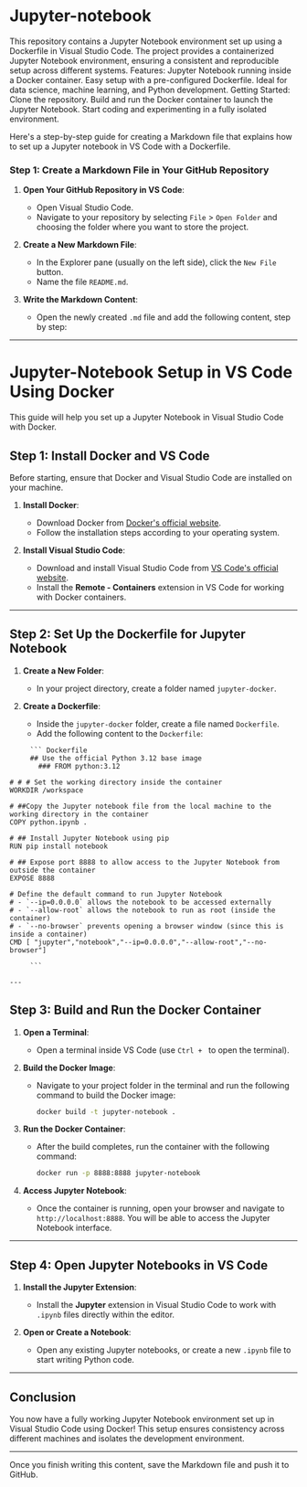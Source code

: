# Jupyter-notebook
 This repository contains a Jupyter Notebook environment set up using a Dockerfile in Visual Studio Code. The project provides a containerized Jupyter Notebook environment, ensuring a consistent and reproducible setup across different systems.  Features:  Jupyter Notebook running inside a Docker container. Easy setup with a pre-configured Dockerfile. Ideal for data science, machine learning, and Python development. Getting Started:  Clone the repository. Build and run the Docker container to launch the Jupyter Notebook. Start coding and experimenting in a fully isolated environment.

Here's a step-by-step guide for creating a Markdown file that explains how to set up a Jupyter notebook in VS Code with a Dockerfile.

### Step 1: Create a Markdown File in Your GitHub Repository

1. **Open Your GitHub Repository in VS Code**:
   - Open Visual Studio Code.
   - Navigate to your repository by selecting `File` > `Open Folder` and choosing the folder where you want to store the project.

2. **Create a New Markdown File**:
   - In the Explorer pane (usually on the left side), click the `New File` button.
   - Name the file `README.md`.

3. **Write the Markdown Content**:
   - Open the newly created `.md` file and add the following content, step by step:

---

# Jupyter-Notebook Setup in VS Code Using Docker

This guide will help you set up a Jupyter Notebook in Visual Studio Code with Docker.

## Step 1: Install Docker and VS Code
Before starting, ensure that Docker and Visual Studio Code are installed on your machine.

1. **Install Docker**:
   - Download Docker from [Docker's official website](https://www.docker.com/get-started).
   - Follow the installation steps according to your operating system.

2. **Install Visual Studio Code**:
   - Download and install Visual Studio Code from [VS Code's official website](https://code.visualstudio.com/).
   - Install the **Remote - Containers** extension in VS Code for working with Docker containers.

---

## Step 2: Set Up the Dockerfile for Jupyter Notebook

1. **Create a New Folder**:
   - In your project directory, create a folder named `jupyter-docker`.

2. **Create a Dockerfile**:
   - Inside the `jupyter-docker` folder, create a file named `Dockerfile`.
   - Add the following content to the `Dockerfile`:
```
     ``` Dockerfile
     ## Use the official Python 3.12 base image
       ### FROM python:3.12

# # # Set the working directory inside the container
WORKDIR /workspace

# ##Copy the Jupyter notebook file from the local machine to the working directory in the container
COPY python.ipynb .

# ## Install Jupyter Notebook using pip
RUN pip install notebook

# ## Expose port 8888 to allow access to the Jupyter Notebook from outside the container
EXPOSE 8888

# Define the default command to run Jupyter Notebook
# - `--ip=0.0.0.0` allows the notebook to be accessed externally
# - `--allow-root` allows the notebook to run as root (inside the container)
# - `--no-browser` prevents opening a browser window (since this is inside a container)
CMD [ "jupyter","notebook","--ip=0.0.0.0","--allow-root","--no-browser"]

     ```

---
```
## Step 3: Build and Run the Docker Container

1. **Open a Terminal**:
   - Open a terminal inside VS Code (use `Ctrl + ` to open the terminal).

2. **Build the Docker Image**:
   - Navigate to your project folder in the terminal and run the following command to build the Docker image:
     ```bash
     docker build -t jupyter-notebook .
     ```

3. **Run the Docker Container**:
   - After the build completes, run the container with the following command:
     ```bash
     docker run -p 8888:8888 jupyter-notebook
     ```

4. **Access Jupyter Notebook**:
   - Once the container is running, open your browser and navigate to `http://localhost:8888`. You will be able to access the Jupyter Notebook interface.

---

## Step 4: Open Jupyter Notebooks in VS Code

1. **Install the Jupyter Extension**:
   - Install the **Jupyter** extension in Visual Studio Code to work with `.ipynb` files directly within the editor.

2. **Open or Create a Notebook**:
   - Open any existing Jupyter notebooks, or create a new `.ipynb` file to start writing Python code.

---

## Conclusion

You now have a fully working Jupyter Notebook environment set up in Visual Studio Code using Docker! This setup ensures consistency across different machines and isolates the development environment.

---

Once you finish writing this content, save the Markdown file and push it to GitHub.